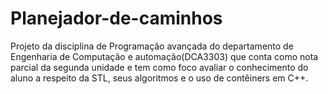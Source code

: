 # Planejador-de-caminhos
Projeto da disciplina de Programação avançada do departamento de Engenharia de Computação e automação(DCA3303)
que conta como nota parcial da segunda unidade e tem como foco avaliar o conhecimento do aluno a respeito da STL,
seus algoritmos e o uso de contêiners em C++.
